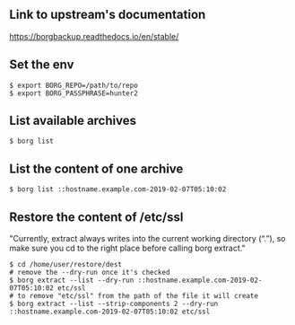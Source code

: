 ## Link to upstream's documentation

<https://borgbackup.readthedocs.io/en/stable/>

## Set the env

~~~
$ export BORG_REPO=/path/to/repo
$ export BORG_PASSPHRASE=hunter2
~~~

## List available archives

~~~
$ borg list
~~~

##  List the content of one archive

~~~
$ borg list ::hostname.example.com-2019-02-07T05:10:02
~~~

## Restore the content of /etc/ssl

"Currently, extract always writes into the current working directory (“.”), so
make sure you cd to the right place before calling borg extract."

~~~
$ cd /home/user/restore/dest
# remove the --dry-run once it's checked
$ borg extract --list --dry-run ::hostname.example.com-2019-02-07T05:10:02 etc/ssl
# to remove "etc/ssl" from the path of the file it will create
$ borg extract --list --strip-components 2 --dry-run ::hostname.example.com-2019-02-07T05:10:02 etc/ssl
~~~
